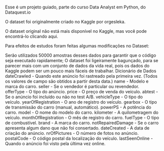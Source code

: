 Esse é um projeto guiado, parte do curso Data Analyst em Python, do Dataquest.io

O dataset foi originalmente criado no Kaggle por orgesleka.

O dataset original não está mais disponível no Kaggle, mas você pode encontrá-lo clicando aqui.

Para efeitos de estudos foram feitas algumas modificações no Dataset:

Serão utilizados 50000 amostras desses dados para garantir que o código seja executado rapidamente;
O dataset foi ligeiramente bagunçado, para se parecer mais com um conjunto de dados da vida real, pois os dados do Kaggle podem ser um pouco mais fáceis de trabalhar.
Dicionário de Dados
dateCrawled - Quando este anúncio foi rastreado pela primeira vez. (Todos os valores de campo são obtidos a partir desta data.)
name - Modelo e marca do carro.
seller - Se o vendedor é particular ou revendedor.
offerType - O tipo do anúncio.
price - O preço de venda do veículo.
abtest - Se o anúncio foi incluído ou não no test A/B.
vehicleType - O tipo do veículo.
yearOfRegistration - O ano de registro do veículo.
gearbox - O tipo de transmissão do carro (manual, automático).
powerPS - A potência do carro.
model - O nome do modelo do carro.
kilometer - A quilometragem do veículo.
monthOfRegistration - O mês de registro do carro.
fuelType - O tipo de combustível.
brand - A marca do carro.
notRepairedDamage - Se o carro apresenta algum dano que não foi consertado.
dateCreated - A data de criação do anúncio.
nrOfPictures - O número de fotos no anúncio.
postalCode - O código postal da localização do veículo.
lastSeenOnline - Quando o anúncio foi visto pela última vez online.
